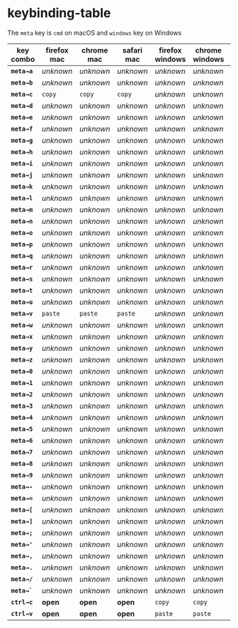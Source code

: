 # keybinding-table

The `meta` key is `cmd` on macOS and `windows` key on Windows

| key combo     | firefox mac | chrome mac | safari mac | firefox windows | chrome windows | edge windows
| ---           | ---         | ---        | ---        | ---             | ---            | ---  
| **`meta→a`**  | *unknown*      | *unknown*     |*unknown*     | *unknown*       | *unknown*      | *unknown*
| **`meta→b`**  | *unknown*      | *unknown*     |*unknown*     | *unknown*       | *unknown*      | *unknown*
| **`meta→c`**  | `copy`         | `copy`        | `copy`       | *unknown*       | *unknown*      | *unknown*
| **`meta→d`**  | *unknown*      | *unknown*     |*unknown*     | *unknown*       | *unknown*      | *unknown*
| **`meta→e`**  | *unknown*      | *unknown*     |*unknown*     | *unknown*       | *unknown*      | *unknown*
| **`meta→f`**  | *unknown*      | *unknown*     |*unknown*     | *unknown*       | *unknown*      | *unknown*
| **`meta→g`**  | *unknown*      | *unknown*     |*unknown*     | *unknown*       | *unknown*      | *unknown*
| **`meta→h`**  | *unknown*      | *unknown*     |*unknown*     | *unknown*       | *unknown*      | *unknown*
| **`meta→i`**  | *unknown*      | *unknown*     |*unknown*     | *unknown*       | *unknown*      | *unknown*
| **`meta→j`**  | *unknown*      | *unknown*     |*unknown*     | *unknown*       | *unknown*      | *unknown*
| **`meta→k`**  | *unknown*      | *unknown*     |*unknown*     | *unknown*       | *unknown*      | *unknown*
| **`meta→l`**  | *unknown*      | *unknown*     |*unknown*     | *unknown*       | *unknown*      | *unknown*
| **`meta→m`**  | *unknown*      | *unknown*     |*unknown*     | *unknown*       | *unknown*      | *unknown*
| **`meta→n`**  | *unknown*      | *unknown*     |*unknown*     | *unknown*       | *unknown*      | *unknown*
| **`meta→o`**  | *unknown*      | *unknown*     |*unknown*     | *unknown*       | *unknown*      | *unknown*
| **`meta→p`**  | *unknown*      | *unknown*     |*unknown*     | *unknown*       | *unknown*      | *unknown*
| **`meta→q`**  | *unknown*      | *unknown*     |*unknown*     | *unknown*       | *unknown*      | *unknown*
| **`meta→r`**  | *unknown*      | *unknown*     |*unknown*     | *unknown*       | *unknown*      | *unknown*
| **`meta→s`**  | *unknown*      | *unknown*     |*unknown*     | *unknown*       | *unknown*      | *unknown*
| **`meta→t`**  | *unknown*      | *unknown*     |*unknown*     | *unknown*       | *unknown*      | *unknown*
| **`meta→u`**  | *unknown*      | *unknown*     |*unknown*     | *unknown*       | *unknown*      | *unknown*
| **`meta→v`**  | `paste`        | `paste`       | `paste`      | *unknown*       | *unknown*      | *unknown*
| **`meta→w`**  | *unknown*      | *unknown*     |*unknown*     | *unknown*       | *unknown*      | *unknown*
| **`meta→x`**  | *unknown*      | *unknown*     |*unknown*     | *unknown*       | *unknown*      | *unknown*
| **`meta→y`**  | *unknown*      | *unknown*     |*unknown*     | *unknown*       | *unknown*      | *unknown*
| **`meta→z`**  | *unknown*      | *unknown*     |*unknown*     | *unknown*       | *unknown*      | *unknown*
| **`meta→0`**  | *unknown*      | *unknown*     |*unknown*     | *unknown*       | *unknown*      | *unknown*
| **`meta→1`**  | *unknown*      | *unknown*     |*unknown*     | *unknown*       | *unknown*      | *unknown*
| **`meta→2`**  | *unknown*      | *unknown*     |*unknown*     | *unknown*       | *unknown*      | *unknown*
| **`meta→3`**  | *unknown*      | *unknown*     |*unknown*     | *unknown*       | *unknown*      | *unknown*
| **`meta→4`**  | *unknown*      | *unknown*     |*unknown*     | *unknown*       | *unknown*      | *unknown*
| **`meta→5`**  | *unknown*      | *unknown*     |*unknown*     | *unknown*       | *unknown*      | *unknown*
| **`meta→6`**  | *unknown*      | *unknown*     |*unknown*     | *unknown*       | *unknown*      | *unknown*
| **`meta→7`**  | *unknown*      | *unknown*     |*unknown*     | *unknown*       | *unknown*      | *unknown*
| **`meta→8`**  | *unknown*      | *unknown*     |*unknown*     | *unknown*       | *unknown*      | *unknown*
| **`meta→9`**  | *unknown*      | *unknown*     |*unknown*     | *unknown*       | *unknown*      | *unknown*
| **`meta→-`**  | *unknown*      | *unknown*     |*unknown*     | *unknown*       | *unknown*      | *unknown*
| **`meta→=`**  | *unknown*      | *unknown*     |*unknown*     | *unknown*       | *unknown*      | *unknown*
| **`meta→[`**  | *unknown*      | *unknown*     |*unknown*     | *unknown*       | *unknown*      | *unknown*
| **`meta→]`**  | *unknown*      | *unknown*     |*unknown*     | *unknown*       | *unknown*      | *unknown*
| **`meta→;`**  | *unknown*      | *unknown*     |*unknown*     | *unknown*       | *unknown*      | *unknown*
| **`meta→'`**  | *unknown*      | *unknown*     |*unknown*     | *unknown*       | *unknown*      | *unknown*
| **`meta→,`**  | *unknown*      | *unknown*     |*unknown*     | *unknown*       | *unknown*      | *unknown*
| **`meta→.`**  | *unknown*      | *unknown*     |*unknown*     | *unknown*       | *unknown*      | *unknown*
| **`meta→/`**  | *unknown*      | *unknown*     |*unknown*     | *unknown*       | *unknown*      | *unknown*
| **``meta→` ``**  | *unknown*      | *unknown*     |*unknown*     | *unknown*       | *unknown*      | *unknown*
| **`ctrl→c`**  | **open**       | **open**      | **open**     | `copy`          | `copy`         | `copy`
| **`ctrl→v`**  | **open**       | **open**      | **open**     | `paste`         | `paste`        | `paste`

